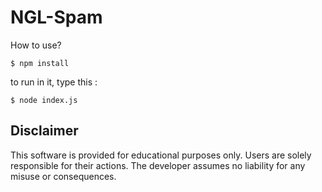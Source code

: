 # NGL-Spam

How to use?
```
$ npm install
```

to run in it, type this :

```
$ node index.js
```

## Disclaimer

This software is provided for educational purposes only. Users are solely responsible for their actions. The developer assumes no liability for any misuse or consequences.
